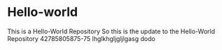 # Hello-world
This is a Hello-World Repository
So this is the update to the Hello-World Repository
42785805875-75
lhglkhgljgljlgasg
dodo
